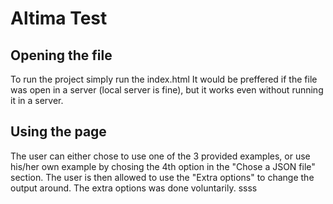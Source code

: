 # Altima Test

## Opening the file
To run the project simply run the index.html
It would be preffered if the file was open in a server (local server is fine), but it 
works even without running it in a server.

## Using the page
The user can either chose to use one of the 3 provided examples, 
or use his/her own example by chosing the 4th option in the "Chose a JSON file" section.
The user is then allowed to use the "Extra options" to change the output around. 
The extra options was done voluntarily. ssss
